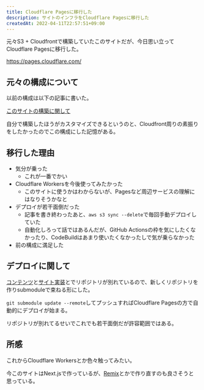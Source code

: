 ```yaml
---
title: Cloudflare Pagesに移行した
description: サイトのインフラをCloudflare Pagesに移行した
createdAt: 2022-04-11T22:57:51+09:00
---
```


元々S3 + Cloudfrontで構築していたこのサイトだが、今日思い立ってCloudflare Pagesに移行した。

<https://pages.cloudflare.com/>


## 元々の構成について

以前の構成は以下の記事に書いた。

[このサイトの構築に関して](/entries/2021-11-14/about-backend-of-this-site/)

自分で構築したほうがカスタマイズできるというのと、Cloudfront周りの素振りをしたかったのでこの構成にした記憶がある。

## 移行した理由

- 気分が乗った
  - これが一番でかい
- Cloudflare Workersを今後使ってみたかった
  - このサイトに使うかはわからないが、Pagesなど周辺サービスの理解にはなりそうかなと
- デプロイが若干面倒だった
  - 記事を書き終わったあと、`aws s3 sync --delete`で毎回手動デプロイしていた
  - 自動化しろって話ではあるんだが、GitHub Actionsの枠を気にしたくなかったり、CodeBuildはあまり使いたくなかったしで気が乗らなかった
- 前の構成に満足した

## デプロイに関して

[コンテンツ](https://github.com/ytakhs.com)と[サイト実装](https://github.com/ytakhs/ytakhs.com-frontend)とでリポジトリが別れているので、新しくリポジトリを作りsubmoduleで束ねる形にした。

`git submodule update --remote`してプッシュすればCloudflare Pagesの方で自動的にデプロイが始まる。

リポジトリが別れてるせいでこれでも若干面倒だが許容範囲ではある。

## 所感

これからCloudflare Workersとか色々触ってみたい。

今このサイトはNext.jsで作っているが、[Remix](https://remix.run)とかで作り直すのも良さそうと思っている。
